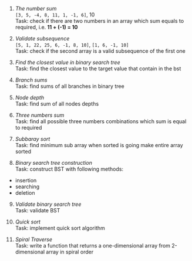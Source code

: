 1. *The number sum*    
`[3, 5, -4, 8, 11, 1, -1, 6]`, 10  
Task: check if there are two numbers in an array which sum equals to required, i.e. **11 + (-1) = 10**

2. *Validate subsequence*  
`[5, 1, 22, 25, 6, -1, 8, 10]`, `[1, 6, -1, 10]`  
Task: check if the second array is a valid subsequence of the first one

3. *Find the closest value in binary search tree*  
Task: find the closest value to the target value that contain in the bst 

4. *Branch sums*  
Task: find sums of all branches in binary tree  

5. *Node depth*  
Task: find sum of all nodes depths  

6. *Three numbers sum*  
Task: find all possible three numbers combinations which sum is equal to required  

7. *Subbaray sort*  
Task: find minimum sub array when sorted is going make entire array sorted  

8. *Binary search tree construction*  
Task: construct BST with following methods: 
- insertion
- searching
- deletion

9. *Validate binary search tree*  
Task: validate BST

10. *Quick sort*  
Task: implement quick sort algorithm 

11. *Spiral Traverse*  
Task: write a function that returns a one-dimensional array from 2-dimensional array in spiral order  
 

 
